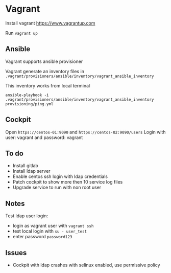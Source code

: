 # Vagrant

Install vagrant <https://www.vagrantup.com>

Run `vagrant up`

## Ansible

Vagrant supports ansible provisioner

Vagrant generate an inventory files in `.vagrant/provisioners/ansible/inventory/vagrant_ansible_inventory`

This inventory works from local terminal

`ansible-playbook -i .vagrant/provisioners/ansible/inventory/vagrant_ansible_inventory provisioning/ping.yml`

## Cockpit

Open `https://centos-01:9090` and `https://centos-02:9090/users`
Login with user: vagrant and password: vagrant

## To do

- Install gitlab
- Install ldap server
- Enable centos ssh login with ldap credentials
- Patch cockpit to show more then 10 service log files
- Upgrade service to run with non root user

## Notes

Test ldap user login:

- login as vagrant user with `vagrant ssh`
- test local login with `su - user_test`
- enter password `password123`

## Issues

- Cockpit with ldap crashes with selinux enabled, use permissive policy